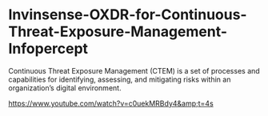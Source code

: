 # Invinsense-OXDR-for-Continuous-Threat-Exposure-Management-Infopercept
Continuous Threat Exposure Management (CTEM) is a set of processes and capabilities for identifying, assessing, and mitigating risks within an organization’s digital environment.  

https://www.youtube.com/watch?v=c0uekMRBdy4&amp;t=4s
